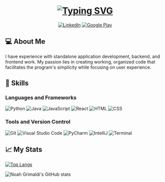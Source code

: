 <h1 align="center"><a href="https://git.io/typing-svg"><img src="https://readme-typing-svg.demolab.com?font=Fira+Code&weight=200&duration=1500&pause=500&center=true&multiline=true&random=false&width=435&height=80&lines=Noah+Grimaldi;Student+%7C+Software+Engineer;Python+%7C+Java+%7C+JavaScript%2FHTML%2FCSS" alt="Typing SVG" /></a></h1>

<p align="center">
  <a href="https://www.linkedin.com/in/noah-grimaldi/" target="_blank"><img src="https://img.shields.io/badge/Noah%20Grimaldi-blue?logo=linkedin" alt="LinkedIn"></a>
  <a href="https://play.google.com/store/apps/developer?id=Noah+Grimaldi" target="_blank"><img src="https://img.shields.io/badge/Noah%20Grimaldi-black?logo=googleplay&logoColor=%233bccff" alt="Google Play"></a>
</p>

## 💻 About Me

I have experience with standalone application development, backend, and frontend work. My passion lies in creating working, organized code that facilitates the program's simplicity while focusing on user experience.

## 🎇 Skills

### Languages and Frameworks

![Python](https://img.shields.io/badge/-Python-black?style=flat-square&logo=python)
![Java](https://img.shields.io/badge/Java-black?logo=oracle&logoColor=orange)
![JavaScript](https://img.shields.io/badge/-JavaScript-black?style=flat-square&logo=javascript)
![React](https://img.shields.io/badge/-React-black?style=flat-square&logo=react)
![HTML](https://img.shields.io/badge/-HTML5-black?style=flat-square&logo=html5)
![CSS](https://img.shields.io/badge/-CSS-1572B6?style=flat-square&logo=css3)

### Tools and Version Control

![Git](https://img.shields.io/badge/-Git-black?style=flat-square&logo=git)
![Visual Studio Code](https://img.shields.io/badge/Visual%20Studio%20Code-black?logo=visualstudiocode&logoColor=blue)
![PyCharm](https://img.shields.io/badge/PyCharm-white?logo=pycharm&logoColor=black)
![IntelliJ](https://img.shields.io/badge/IntelliJ-white?logo=intellijidea&logoColor=black)
![Terminal](https://img.shields.io/badge/Terminal-white?logo=windowsterminal&logoColor=black)

## 📈 My Stats

[![Top Langs](https://github-readme-stats.vercel.app/api/top-langs/?username=noah-grimaldi&layout=compact)](https://github.com/anuraghazra/github-readme-stats)

![Noah Grimaldi's GitHub stats](https://github-readme-stats.vercel.app/api?username=noah-grimaldi&show_icons=true&theme=radical)

